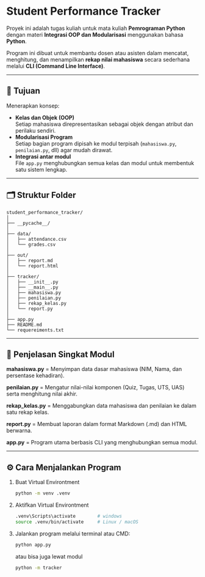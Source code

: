 # Student Performance Tracker

Proyek ini adalah tugas kuliah untuk mata kuliah **Pemrograman Python**  
dengan materi **Integrasi OOP dan Modularisasi** menggunakan bahasa **Python**.  

Program ini dibuat untuk membantu dosen atau asisten dalam mencatat, menghitung, dan menampilkan **rekap nilai mahasiswa** secara sederhana melalui **CLI (Command Line Interface)**.

---

## 🎯 Tujuan
Menerapkan konsep:
- **Kelas dan Objek (OOP)**  
  Setiap mahasiswa direpresentasikan sebagai objek dengan atribut dan perilaku sendiri.
- **Modularisasi Program**  
  Setiap bagian program dipisah ke modul terpisah (`mahasiswa.py`, `penilaian.py`, dll) agar mudah dirawat.
- **Integrasi antar modul**  
  File `app.py` menghubungkan semua kelas dan modul untuk membentuk satu sistem lengkap.

---

## 🗂️ Struktur Folder

```
student_performance_tracker/
│
├── __pycache__/          
│
├── data/                 
│   ├── attendance.csv    
│   └── grades.csv        
│
├── out/                  
│   ├── report.md         
│   └── report.html
│
├── tracker/              
│   ├── __init__.py       
│   ├── __main__.py       
│   ├── mahasiswa.py      
│   ├── penilaian.py      
│   ├── rekap_kelas.py    
│   └── report.py         
│
├── app.py               
├── README.md             
└── requereiments.txt     

```

---


## 📘 Penjelasan Singkat Modul

**mahasiswa.py**	= Menyimpan data dasar mahasiswa (NIM, Nama, dan persentase kehadiran).

**penilaian.py**    = Mengatur nilai-nilai komponen (Quiz, Tugas, UTS, UAS) serta menghitung nilai akhir.

**rekap_kelas.py**	= Menggabungkan data mahasiswa dan penilaian ke dalam satu rekap kelas.

**report.py**	    =    Membuat laporan dalam format Markdown (.md) dan HTML berwarna.

**app.py**	= Program utama berbasis CLI yang menghubungkan semua modul.


---

## ⚙️ Cara Menjalankan Program

1. Buat Virtual Environtment 
   ```bash
   python -m venv .venv
   ```

2. Aktifkan Virtual Environtment
   ```bash
   .venv\Scripts\activate        # windows
   source .venv/bin/activate     # Linux / macOS
   ```

2. Jalankan program melalui terminal atau CMD:
   ```bash
   python app.py
   ```
   atau bisa juga lewat modul 
   ```bash
   python -m tracker
   ```
